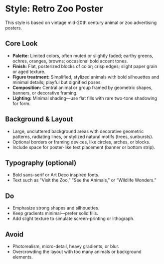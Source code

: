 # Style: Retro Zoo Poster

This style is based on vintage mid-20th century animal or zoo advertising posters.

## Core Look
- **Palette:** Limited colors, often muted or slightly faded; earthy greens, ochres, oranges, browns; occasional bold accent tones.
- **Finish:** Flat, posterized blocks of color; crisp edges; slight paper grain or aged texture.
- **Figure treatment:** Simplified, stylized animals with bold silhouettes and minimal details; playful but dignified poses.
- **Composition:** Central animal or group framed by geometric shapes, banners, or decorative framing.
- **Lighting:** Minimal shading—use flat fills with rare two-tone shadowing for form.

## Background & Layout
- Large, uncluttered background areas with decorative geometric patterns, radiating lines, or stylized natural motifs (trees, sunbursts).
- Optional borders or framing devices, like circles, arches, or blocks.
- Include space for poster-like text placement (banner or bottom strip).

## Typography (optional)
- Bold sans-serif or Art Deco inspired fonts.
- Text such as “Visit the Zoo,” “See the Animals,” or “Wildlife Wonders.”

## Do
- Emphasize strong shapes and silhouettes.
- Keep gradients minimal—prefer solid fills.
- Add slight texture to simulate screen-printing or lithograph.

## Avoid
- Photorealism, micro-detail, heavy gradients, or blur.
- Overcrowding the layout with too many animals or background elements.

